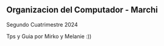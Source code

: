 ## Organizacion del Computador - Marchi
Segundo Cuatrimestre 2024

Tps y Guia por Mirko y Melanie :))
